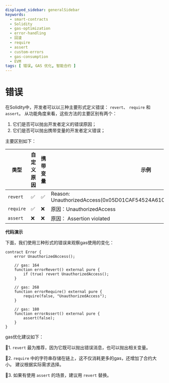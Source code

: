 ```yaml
---
displayed_sidebar: generalSidebar
keywords:
  - smart-contracts
  - Solidity
  - gas-optimization
  - error-handling
  - 回滚
  - require
  - assert
  - custom-errors
  - gas-consumption
  - EVM
tags: [ 错误, GAS 优化, 智能合约 ]
---
```


# 错误

在Solidity中，开发者可以以三种主要形式定义错误： `revert`、 `require` 和 `assert`。 从功能角度来看，这些方法的主要区别有两个：

1. 它们是否可以抛出开发者定义的错误原因；
2. 它们是否可以抛出携带变量的开发者定义错误；

主要区别如下：

| 类型        | 自定义原因 | 携带变量 | 示例                                                                                                        |
| --------- | ----- | ---- | --------------------------------------------------------------------------------------------------------- |
| `revert`  | ✅     | ✅    | Reason: UnauthorizedAccess(0x05D01CAF54524A610CCF187082201120757f7AE5) |
| `require` | ✅     | ❌    | 原因：UnauthorizedAccess                                                                                     |
| `assert`  | ❌     | ❌    | 原因： Assertion violated                                                                                    |

**代码演示**

下面，我们使用三种形式的错误来观察gas使用的变化：

```solidity
contract Error {
    error UnauthorizedAccess();

    // gas: 164
    function errorRevert() external pure {
        if (true) revert UnauthorizedAccess();
    }

    // gas: 268
    function errorRequire() external pure {
        require(false, "UnauthorizedAccess");
    }

    // gas: 180
    function errorAssert() external pure {
        assert(false);
    }
}
```

gas优化建议如下：

🌟1. `revert` 最为推荐，因为它既可以抛出错误消息，也可以抛出相关变量。

🌟2. `require` 中的字符串存储在链上，这不仅消耗更多的gas，还增加了合约大小。 建议根据实际需求选择。

🌟3. 如果有使用 `assert` 的场景，建议用 `revert` 替换。

